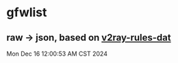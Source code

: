 # gfwlist
## raw -> json, based on [v2ray-rules-dat](https://github.com/Loyalsoldier/v2ray-rules-dat)
Mon Dec 16 12:00:53 AM CST 2024

